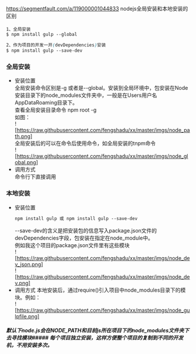 https://segmentfault.com/a/119000001044833
nodejs全局安装和本地安装的区别
####
```css
1、全局安装
$ npm install gulp --global

2、作为项目的开发一开(devDependencies)安装
$ npm install gulp --save-dev
```
### 全局安装
* 安装位置  
  全局安装命令区别是-g 或者是--global。安装到全局环境中，包安装在Node安装目录下的node_modules文件夹中，一般是在Users用户名AppDataRoaming目录下。  
  查看全局安装目录命令 npm root -g  
  如图：  
  ![https://raw.githubusercontent.com/fengshadu/xx/master/imgs/node_path.png]  
  全局安装后的可以在命令后使用命令，如全局安装的tnpm命令  
  ![https://raw.githubusercontent.com/fengshadu/xx/master/imgs/node_global.png] 
 * 调用方式  
 	命令行下直接调用 
### 本地安装  
* 安装位置  
  ```css
  npm install gulp 或 npm install gulp --save-dev
  ```
  --save-dev的含义是把安装包的信息写入package.json文件的devDependencies字段，包安装在指定在node_module中。  
  例如我这个项目的package.json文件里有这些模块  
  ![https://raw.githubusercontent.com/fengshadu/xx/master/imgs/node_dev_json.png]  
  ![https://raw.githubusercontent.com/fengshadu/xx/master/imgs/node_dev.png]  
* 调用方式
  本地安装后，通过require()引入项目中node_modules目录下的模块。例如：  
  ![https://raw.githubusercontent.com/fengshadu/xx/master/imgs/node_gulpfile.png]  
##### 默认下node.js会在NODE_PATH和目前js所在项目下的node_modules文件夹下去寻找模块##### 每个项目独立安装，这样方便整个项目的复制到不同的开发机，不用安装多次。


